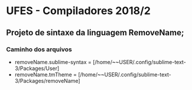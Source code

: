 # UFES - Compiladores 2018/2

## Projeto de sintaxe da linguagem RemoveName;

### Caminho dos arquivos
* removeName.sublime-syntax = [/home/~~USER/.config/sublime-text-3/Packages/User]
* removeName.tmTheme = [/home/~~USER/.config/sublime-text-3/Packages/removeName]
